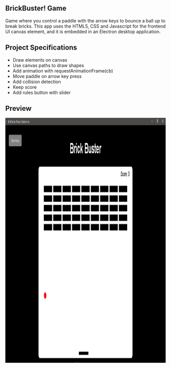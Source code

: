 ## BrickBuster! Game

Game where you control a paddle with the arrow keys to bounce a ball up to break bricks. This app uses the HTML5, CSS and Javascript for the frontend UI canvas element, and it is embedded in an Electron desktop application.

## Project Specifications

- Draw elements on canvas
- Use canvas paths to draw shapes
- Add animation with requestAnimationFrame(cb)
- Move paddle on arrow key press
- Add collision detection
- Keep score
- Add rules button with slider

## Preview

<img src="https://github.com/MikeTeddyOmondi/BrickBuster_PC_Game/blob/master/BrickBuster_PC_Game.PNG" alt="Game Preview" width="1024" height="768">
